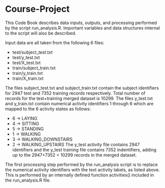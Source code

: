 Course-Project
==============
This Code Book describes data inputs, outputs, and processing performed by the script run_analysis.R.  Important variables and data structures internal to the script will also be described.

Input data are all taken from the following 6 files:
* test/subject_test.txt
* test/y_test.txt
* test/X_test.txt
* train/subject_train.txt
* train/y_train.txt
* train/X_train.txt

The files subject_test.txt and subject_train.txt contain the subject identifiers for 2947 test and 7352 training records respectively.  Total number of records for the test+training merged dataset is 10299.  The files y_test.txt and y_train.txt contain numerical activity identifiers 1 through 6 which are mapped to the 6 activity states as follows:
* 6 -> LAYING
* 4 -> SITTING
* 5 -> STANDING
* 1 -> WALKING
* 3 -> WALKING_DOWNSTAIRS
* 2 -> WALKING_UPSTAIRS
The y_test activity file contains 2947 identifiers and the y_test training file contains 7352 indentifiers, adding up to the 2947+7352 = 10299 records in the merged dataset.

The first processing step performed by the run_analysis script is to replace the numerical activity identifiers with the text activity labels, as listed above.  This is performed by an internally defined function activities() included in the run_analysis.R file.
